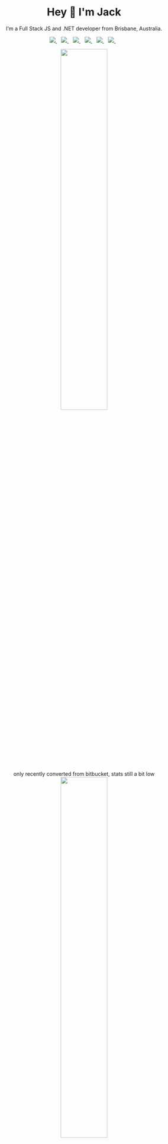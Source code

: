<h1 align='center'>
  Hey 👋 I'm Jack 
</h1>

<p align='center'>
  I'm a Full Stack JS and .NET developer from Brisbane, Australia. 
</p>

<p align='center'>
  

  <a href="https://www.linkedin.com/in/jackwilliamgray">
    <img src="https://img.shields.io/badge/linkedin-%230077B5.svg?&style=for-the-badge&logo=linkedin&logoColor=white" />
  </a>&nbsp;&nbsp;
   <a href="https://dev.to/jackgray">
    <img src="https://img.shields.io/badge/DEV.TO-%230A0A0A.svg?&style=for-the-badge&logo=dev-dot-to&logoColor=white" />        
  </a>&nbsp;&nbsp;
  <a href="https://instagram.com/jackwilliamgray">
    <img src="https://img.shields.io/badge/instagram-%23E4405F.svg?&style=for-the-badge&logo=instagram&logoColor=white" />        
  </a>&nbsp;&nbsp;
    <a href="https://open.spotify.com/user/1270732953?si=W2HsnASCQcG4xfyVM_JrdQ">
    <img src="https://img.shields.io/badge/spotify-%231ED760.svg?&style=for-the-badge&logo=spotify&logoColor=white" />        
  </a>&nbsp;&nbsp;
    <a href="https://ko-fi.com/jackgray">
    <img src="https://img.shields.io/badge/kofi-%23F16061.svg?&style=for-the-badge&logo=ko-fi&logoColor=white" />        
  </a>&nbsp;&nbsp;
    <a href="https://steamcommunity.com/id/riptonline">
    <img src="https://img.shields.io/badge/Steam-%23000000.svg?&style=for-the-badge&logo=steam&logoColor=white" />        
  </a>&nbsp;&nbsp;
  
</p>

<p align='center'>
  <a href="#"><img src="https://github-readme-stats.vercel.app/api?username=jackwilliamgray&show_icons=true&count_private=true&theme=radical" width="50%"></a>
    <br/>  only recently converted from bitbucket, stats still a bit low
  <br/>
 <a href="#"><img src="https://github-readme-stats.vercel.app/api/wakatime?username=jackgray&theme=radical" width="50%"></a> 
</p>
<p align='center'>

</p>

<p align='center'>
  <a href="#">
<img src="https://img.shields.io/badge/react_native%20-%2320232a.svg?&style=for-the-badge&logo=react&logoColor=%2361DAFB" />
<img src="https://img.shields.io/badge/xamarin%20forms-%233498DB.svg?&style=for-the-badge&logo=xamarin&logoColor=white" />        
<img src="https://img.shields.io/badge/c%20sharp-%23239120.svg?&style=for-the-badge&logo=c%20sharp&logoColor=white" />                                            
<img src="https://img.shields.io/badge/javascript-%23F7DF1E.svg?&style=for-the-badge&logo=javascript&logoColor=black" />
<img src="https://img.shields.io/badge/react%20-%2320232a.svg?&style=for-the-badge&logo=react&logoColor=%2361DAFB" />
<img src="https://img.shields.io/badge/Microsoft%20Azure-0089D6?logo=microsoft-azure&logoColor=white&style=for-the-badge" />
    </a>  
</p>
<p align='center'>
  <a href="#"><img src="https://badges.pufler.dev/visits/jackwilliamgray/jackwilliamgray"></a>  
</p>
